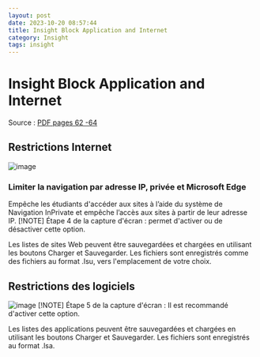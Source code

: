 ```yaml
---
layout: post
date: 2023-10-20 08:57:44
title: Insight Block Application and Internet
category: Insight
tags: insight
---
```


# Insight Block Application and Internet

Source : [PDF pages 62 -64](https://www.faronics.com/assets/INS_Manual_F.pdf)

## Restrictions Internet
![image](https://github.com/vijaidjearam/blog/assets/1507737/689537ca-f437-40cc-aefc-90b6fcafe501)

### Limiter la navigation par adresse IP, privée et Microsoft Edge
Empêche les étudiants d'accéder aux sites à l’aide du système de Navigation InPrivate et empêche l’accès aux sites à partir de leur adresse IP.
[!NOTE]
Étape 4 de la capture d'écran : permet d'activer ou de désactiver cette option.

Les listes de sites Web peuvent être sauvegardées et chargées en utilisant les boutons Charger et Sauvegarder. Les fichiers sont enregistrés comme des fichiers au format .Isu, vers l'emplacement de votre choix.


## Restrictions des logiciels
![image](https://github.com/vijaidjearam/blog/assets/1507737/57357bed-3489-4663-89fa-9b79bbd3fe9a)
[!NOTE]
Étape 5 de la capture d'écran : Il est recommandé d'activer cette option.

Les listes des applications peuvent être sauvegardées et chargées en utilisant les boutons Charger et Sauvegarder. Les fichiers sont enregistrés au format .lsa.
